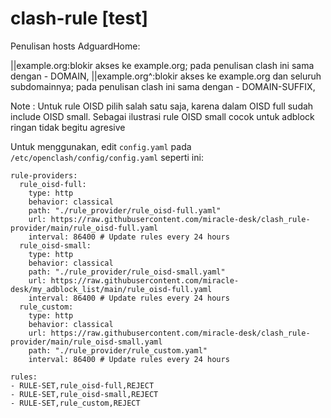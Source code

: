 # clash-rule [test]

Penulisan hosts AdguardHome:

||example.org:blokir akses ke example.org; pada penulisan clash ini sama dengan - DOMAIN,
||example.org^:blokir akses ke example.org dan seluruh subdomainnya; pada penulisan clash ini sama dengan - DOMAIN-SUFFIX,

Note : Untuk rule OISD pilih salah satu saja, karena dalam OISD full sudah include OISD small. Sebagai ilustrasi rule OISD small cocok untuk adblock ringan tidak begitu agresive

Untuk menggunakan, edit `config.yaml` pada `/etc/openclash/config/config.yaml` seperti ini:
```
rule-providers:
  rule_oisd-full:
    type: http
    behavior: classical
    path: "./rule_provider/rule_oisd-full.yaml"
    url: https://raw.githubusercontent.com/miracle-desk/clash_rule-provider/main/rule_oisd-full.yaml
    interval: 86400 # Update rules every 24 hours
  rule_oisd-small:
    type: http
    behavior: classical
    path: "./rule_provider/rule_oisd-small.yaml"
    url: https://raw.githubusercontent.com/miracle-desk/my_adblock_list/main/rule_oisd-full.yaml
    interval: 86400 # Update rules every 24 hours
  rule_custom:
    type: http
    behavior: classical
    url: https://raw.githubusercontent.com/miracle-desk/clash_rule-provider/main/rule_oisd-small.yaml
    path: "./rule_provider/rule_custom.yaml"
    interval: 86400 # Update rules every 24 hours
    
rules:
- RULE-SET,rule_oisd-full,REJECT
- RULE-SET,rule_oisd-small,REJECT
- RULE-SET,rule_custom,REJECT
```

